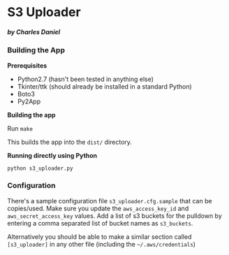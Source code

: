 # S3 Uploader
##### by Charles Daniel

### Building the App

**Prerequisites**

- Python2.7 (hasn't been tested in anything else)
- Tkinter/ttk (should already be installed in a standard Python)
- Boto3
- Py2App

**Building the app**

Run `make`

This builds the app into the `dist/` directory.

**Running directly using Python**

`python s3_uploader.py`

### Configuration

There's a sample configuration file `s3_uploader.cfg.sample` that can be copies/used. Make sure you update the `aws_access_key_id` and `aws_secret_access_key` values. Add a list of s3 buckets for the pulldown by entering a comma separated list of bucket names as `s3_buckets`.

Alternatively you should be able to make a similar section called `[s3_uploader]` in any other file (including the `~/.aws/credentials`)
